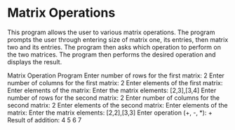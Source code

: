 # Matrix Operations

This program allows the user to various matrix operations. The program prompts the user through entering size of matrix one, its entries, then matrix two and its entries. The program then asks which operation to perform on the two matrices. The program then performs the desired operation and displays the result.

Matrix Operation Program
Enter number of rows for the first matrix: 2
Enter number of columns for the first matrix: 2
Enter elements of the first matrix:
Enter elements of the matrix:
Enter the matrix elements: [2,3],[3,4]
Enter number of rows for the second matrix: 2
Enter number of columns for the second matrix: 2
Enter elements of the second matrix:
Enter elements of the matrix:
Enter the matrix elements: [2,2],[3,3]
Enter operation (+, -, *): +
Result of addition:
4       5
6       7
